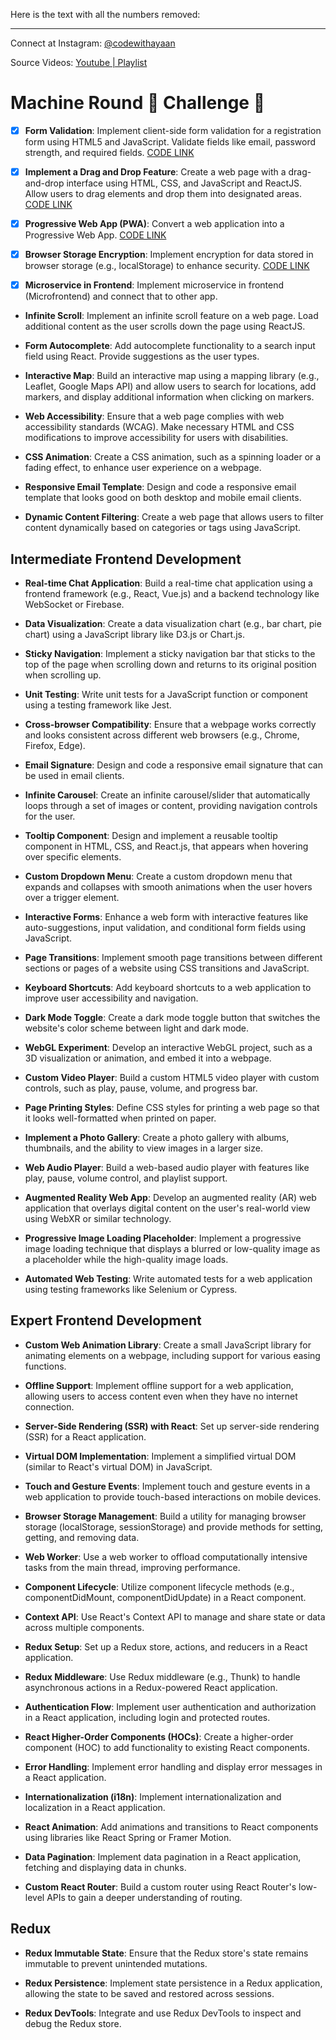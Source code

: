 Here is the text with all the numbers removed:

---

Connect at Instagram: [@codewithayaan](https://www.instagram.com/_codewithayaan/)

Source Videos: [Youtube | Playlist](https://www.youtube.com/watch?v=W3oxPPuIOfw&list=PLe5vjs4_PbIJLznsDNc0MyFcuY5DyySao)

# Machine Round 🧠 Challenge 🎯

- [X] **Form Validation**: Implement client-side form validation for a registration form using HTML5 and JavaScript. Validate fields like email, password strength, and required fields. [CODE LINK](https://github.com/codewithayaann/Machine-Round-Challenge/tree/main/day1-form-validation)

- [X]  **Implement a Drag and Drop Feature**: Create a web page with a drag-and-drop interface using HTML, CSS, and JavaScript and ReactJS. Allow users to drag elements and drop them into designated areas. [CODE LINK](https://github.com/codewithayaann/Machine-Round-Challenge/tree/main/day2-drag-and-drop)

- [X] **Progressive Web App (PWA)**: Convert a web application into a Progressive Web App. [CODE LINK](https://github.com/codewithayaann/Machine-Round-Challenge/tree/main/day3-progressive-web-app)

- [X]  **Browser Storage Encryption**: Implement encryption for data stored in browser storage (e.g., localStorage) to enhance security. [CODE LINK](https://github.com/codewithayaann/Machine-Round-Challenge/tree/main/day4-browser-encryption)
- [X]  **Microservice in Frontend**: Implement microservice in frontend (Microfrontend) and connect that to other app.

- **Infinite Scroll**: Implement an infinite scroll feature on a web page. Load additional content as the user scrolls down the page using ReactJS.

- **Form Autocomplete**: Add autocomplete functionality to a search input field using React. Provide suggestions as the user types.

- **Interactive Map**: Build an interactive map using a mapping library (e.g., Leaflet, Google Maps API) and allow users to search for locations, add markers, and display additional information when clicking on markers.

- **Web Accessibility**: Ensure that a web page complies with web accessibility standards (WCAG). Make necessary HTML and CSS modifications to improve accessibility for users with disabilities.

- **CSS Animation**: Create a CSS animation, such as a spinning loader or a fading effect, to enhance user experience on a webpage.

- **Responsive Email Template**: Design and code a responsive email template that looks good on both desktop and mobile email clients.

- **Dynamic Content Filtering**: Create a web page that allows users to filter content dynamically based on categories or tags using JavaScript.

## Intermediate Frontend Development

- **Real-time Chat Application**: Build a real-time chat application using a frontend framework (e.g., React, Vue.js) and a backend technology like WebSocket or Firebase.

- **Data Visualization**: Create a data visualization chart (e.g., bar chart, pie chart) using a JavaScript library like D3.js or Chart.js.

- **Sticky Navigation**: Implement a sticky navigation bar that sticks to the top of the page when scrolling down and returns to its original position when scrolling up.

- **Unit Testing**: Write unit tests for a JavaScript function or component using a testing framework like Jest.

- **Cross-browser Compatibility**: Ensure that a webpage works correctly and looks consistent across different web browsers (e.g., Chrome, Firefox, Edge).

- **Email Signature**: Design and code a responsive email signature that can be used in email clients.

- **Infinite Carousel**: Create an infinite carousel/slider that automatically loops through a set of images or content, providing navigation controls for the user.

- **Tooltip Component**: Design and implement a reusable tooltip component in HTML, CSS, and React.js, that appears when hovering over specific elements.

- **Custom Dropdown Menu**: Create a custom dropdown menu that expands and collapses with smooth animations when the user hovers over a trigger element.

- **Interactive Forms**: Enhance a web form with interactive features like auto-suggestions, input validation, and conditional form fields using JavaScript.

- **Page Transitions**: Implement smooth page transitions between different sections or pages of a website using CSS transitions and JavaScript.

- **Keyboard Shortcuts**: Add keyboard shortcuts to a web application to improve user accessibility and navigation.

- **Dark Mode Toggle**: Create a dark mode toggle button that switches the website's color scheme between light and dark mode.

- **WebGL Experiment**: Develop an interactive WebGL project, such as a 3D visualization or animation, and embed it into a webpage.

- **Custom Video Player**: Build a custom HTML5 video player with custom controls, such as play, pause, volume, and progress bar.

- **Page Printing Styles**: Define CSS styles for printing a web page so that it looks well-formatted when printed on paper.

- **Implement a Photo Gallery**: Create a photo gallery with albums, thumbnails, and the ability to view images in a larger size.

- **Web Audio Player**: Build a web-based audio player with features like play, pause, volume control, and playlist support.

- **Augmented Reality Web App**: Develop an augmented reality (AR) web application that overlays digital content on the user's real-world view using WebXR or similar technology.

- **Progressive Image Loading Placeholder**: Implement a progressive image loading technique that displays a blurred or low-quality image as a placeholder while the high-quality image loads.

- **Automated Web Testing**: Write automated tests for a web application using testing frameworks like Selenium or Cypress.

## Expert Frontend Development

- **Custom Web Animation Library**: Create a small JavaScript library for animating elements on a webpage, including support for various easing functions.

- **Offline Support**: Implement offline support for a web application, allowing users to access content even when they have no internet connection.

- **Server-Side Rendering (SSR) with React**: Set up server-side rendering (SSR) for a React application.

- **Virtual DOM Implementation**: Implement a simplified virtual DOM (similar to React's virtual DOM) in JavaScript.

- **Touch and Gesture Events**: Implement touch and gesture events in a web application to provide touch-based interactions on mobile devices.

- **Browser Storage Management**: Build a utility for managing browser storage (localStorage, sessionStorage) and provide methods for setting, getting, and removing data.

- **Web Worker**: Use a web worker to offload computationally intensive tasks from the main thread, improving performance.

- **Component Lifecycle**: Utilize component lifecycle methods (e.g., componentDidMount, componentDidUpdate) in a React component.

- **Context API**: Use React's Context API to manage and share state or data across multiple components.

- **Redux Setup**: Set up a Redux store, actions, and reducers in a React application.

- **Redux Middleware**: Use Redux middleware (e.g., Thunk) to handle asynchronous actions in a Redux-powered React application.

- **Authentication Flow**: Implement user authentication and authorization in a React application, including login and protected routes.

- **React Higher-Order Components (HOCs)**: Create a higher-order component (HOC) to add functionality to existing React components.

- **Error Handling**: Implement error handling and display error messages in a React application.

- **Internationalization (i18n)**: Implement internationalization and localization in a React application.

- **React Animation**: Add animations and transitions to React components using libraries like React Spring or Framer Motion.

- **Data Pagination**: Implement data pagination in a React application, fetching and displaying data in chunks.

- **Custom React Router**: Build a custom router using React Router's low-level APIs to gain a deeper understanding of routing.

## Redux

- **Redux Immutable State**: Ensure that the Redux store's state remains immutable to prevent unintended mutations.

- **Redux Persistence**: Implement state persistence in a Redux application, allowing the state to be saved and restored across sessions.

- **Redux DevTools**: Integrate and use Redux DevTools to inspect and debug the Redux store.
